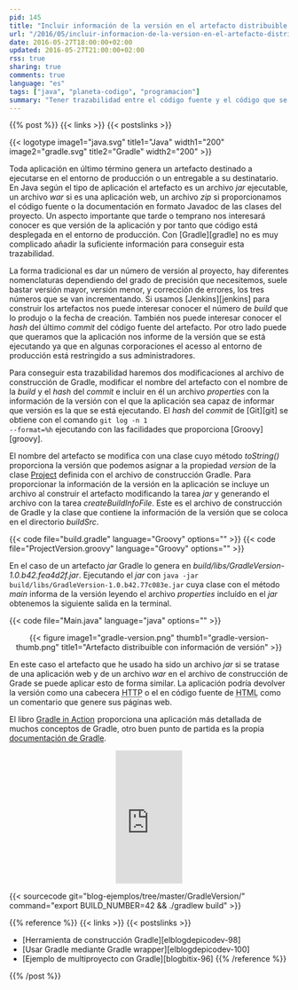 ```yaml
---
pid: 145
title: "Incluir información de la versión en el artefacto distribuible con Gradle"
url: "/2016/05/incluir-informacion-de-la-version-en-el-artefacto-distribuible-con-gradle/"
date: 2016-05-27T18:00:00+02:00
updated: 2016-05-27T21:00:00+02:00
rss: true
sharing: true
comments: true
language: "es"
tags: ["java", "planeta-codigo", "programacion"]
summary: "Tener trazabilidad entre el código fuente y el código que se está ejecutando en el entorno de producción es importante para saber cual es el origen de alguna excepción o error que se produzca. Con Gradle podemos conseguir esta trazabilidad haciendo unas pocas modificaciones al _script_ de construcción."
---
```


{{% post %}}
{{< links >}}
{{< postslinks >}}

{{< logotype image1="java.svg" title1="Java" width1="200" image2="gradle.svg" title2="Gradle" width2="200" >}}

Toda aplicación en último término genera un artefacto destinado a ejecutarse en el entorno de producción o un entregable a su destinatario. En Java según el tipo de aplicación el artefacto es un archivo _jar_ ejecutable, un archivo _war_ si es una aplicación web, un archivo _zip_ si proporcionamos el código fuente o la documentación en formato Javadoc de las clases del proyecto. Un aspecto importante que tarde o temprano nos interesará conocer es que versión de la aplicación y por tanto que código está desplegada en el entorno de producción. Con [Gradle][gradle] no es muy complicado añadir la suficiente información para conseguir esta trazabilidad.

La forma tradicional es dar un número de versión al proyecto, hay diferentes nomenclaturas dependiendo del grado de precisión que necesitemos, suele bastar versión mayor, versión menor, y corrección de errores, los tres números que se van incrementando. Si usamos [Jenkins][jenkins] para construir los artefactos nos puede interesar conocer el número de _build_ que lo produjo o la fecha de creación. También nos puede interesar conocer el _hash_ del último _commit_ del código fuente del artefacto. Por otro lado puede que queramos que la aplicación nos informe de la versión que se está ejecutando ya que en algunas corporaciones el acesso al entorno de producción está restringido a sus administradores.

Para conseguir esta trazabilidad haremos dos modificaciones al archivo de construcción de Gradle, modificar el nombre del artefacto con el nombre de la _build_ y el _hash_ del _commit_ e incluir en él un archivo _properties_ con la información de la versión con el que la aplicación sea capaz de informar que versión es la que se está ejecutando. El _hash_ del _commit_ de [Git][git] se obtiene con el comando <code>git log -n 1 --format=%h</code> ejecutando con las facilidades que proporciona [Groovy][groovy].

El nombre del artefacto se modifica con una clase cuyo método _toString()_ proporciona la versión que podemos asignar a la propiedad _version_ de la clase [Project](https://docs.gradle.org/current/javadoc/org/gradle/api/Project.html) definida con el archivo de construcción Gradle. Para proporcionar la información de la versión en la aplicación se incluye un archivo al construir el artefacto modificando la tarea _jar_ y generando el archivo con la tarea _createBuildInfoFile_. Este es el archivo de construcción de Gradle y la clase que contiene la información de la versión que se coloca en el directorio _buildSrc_.

{{< code file="build.gradle" language="Groovy" options="" >}}
{{< code file="ProjectVersion.groovy" language="Groovy" options="" >}}

En el caso de un artefacto _jar_ Gradle lo genera en _build/libs/GradleVersion-1.0.b42.fea4d2f.jar_. Ejecutando el _jar_ con <code>java -jar build/libs/GradleVersion-1.0.b42.77c083e.jar</code> cuya clase con el método _main_ informa de la versión leyendo el archivo _properties_ incluído en el _jar_ obtenemos la siguiente salida en la terminal.

{{< code file="Main.java" language="java" options="" >}}

<div class="media" style="text-align: center;">
    {{< figure
        image1="gradle-version.png" thumb1="gradle-version-thumb.png" title1="Artefacto distribuible con información de versión" >}}
</div>

En este caso el artefacto que he usado ha sido un archivo _jar_ si se tratase de una aplicación web y de un archivo _war_ en el archivo de construcción de Grade se puede aplicar esto de forma similar. La aplicación podría devolver la versión como una cabecera <abbr title="HyperText Transfer Protocol">HTTP</abbr> o el en código fuente de <abbr title="HyperText Markup Language">HTML</abbr> como un comentario que genere sus páginas web.

El libro <a rel="nofollow" href="https://www.amazon.es/gp/product/1617291307/ref=as_li_ss_tl?ie=UTF8&camp=3626&creative=24822&creativeASIN=1617291307&linkCode=as2&tag=blobit-21">Gradle in Action</a><img src="https://ir-es.amazon-adsystem.com/e/ir?t=blobit-21&l=as2&o=30&a=1617291307" width="1" height="1" border="0" alt="" style="border:none !important; margin:0px !important;" /> proporciona una aplicación más detallada de muchos conceptos de Gradle, otro buen punto de partida es la propia [documentación de Gradle](https://docs.gradle.org/current/userguide/userguide.html).

<div class="media-amazon" style="text-align: center;">
    <iframe src="https://rcm-eu.amazon-adsystem.com/e/cm?lt1=_blank&bc1=000000&IS2=1&bg1=FFFFFF&fc1=000000&lc1=0000FF&t=blobit-21&o=30&p=8&l=as4&m=amazon&f=ifr&ref=ss_til&asins=1617291307&internal=1" style="width:120px;height:240px;" scrolling="no" marginwidth="0" marginheight="0" frameborder="0"></iframe>
</div>

{{< sourcecode git="blog-ejemplos/tree/master/GradleVersion/" command="export BUILD_NUMBER=42 && ./gradlew build" >}}

{{% reference %}}
{{< links >}}
{{< postslinks >}}
* [Herramienta de construcción Gradle][elblogdepicodev-98]
* [Usar Gradle mediante Gradle wrapper][elblogdepicodev-100]
* [Ejemplo de multiproyecto con Gradle][blogbitix-96]
{{% /reference %}}

{{% /post %}}
